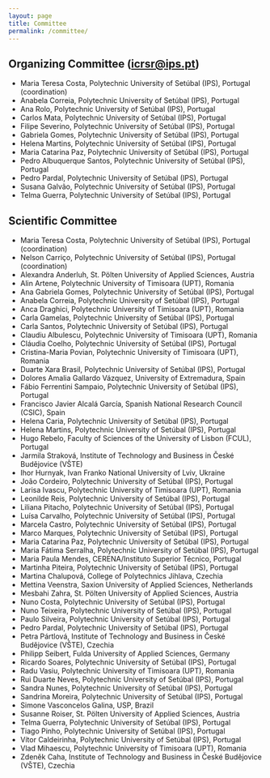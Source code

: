 ```yaml
---
layout: page
title: Committee
permalink: /committee/
---
```


## Organizing Committee ([icrsr@ips.pt](mailto:icrsr@ips.pt))

- Maria Teresa Costa, Polytechnic University of Setúbal (IPS), Portugal (coordination)
- Anabela Correia, Polytechnic University of Setúbal (IPS), Portugal
- Ana Rolo,  Polytechnic University of Setúbal (IPS), Portugal
- Carlos Mata, Polytechnic University of Setúbal (IPS), Portugal
- Filipe Severino, Polytechnic University of Setúbal (IPS), Portugal
- Gabriela Gomes, Polytechnic University of Setúbal (IPS), Portugal
- Helena Martins, Polytechnic University of Setúbal (IPS), Portugal
- Maria Catarina Paz, Polytechnic University of Setúbal (IPS), Portugal
- Pedro Albuquerque Santos, Polytechnic University of Setúbal (IPS), Portugal
- Pedro Pardal, Polytechnic University of Setúbal (IPS), Portugal
- Susana Galvão, Polytechnic University of Setúbal (IPS), Portugal
- Telma Guerra, Polytechnic University of Setúbal (IPS), Portugal

## Scientific Committee

- Maria Teresa Costa, Polytechnic University of Setúbal (IPS), Portugal (coordination)
- Nelson Carriço, Polytechnic University of Setúbal (IPS), Portugal (coordination)
- Alexandra Anderluh, St. Pölten University of Applied Sciences, Austria
- Alin Artene, Polytechnic University of Timisoara (UPT), Romania
- Ana Gabriela Gomes, Polytechnic University of Setúbal (IPS), Portugal
- Anabela Correia, Polytechnic University of Setúbal (IPS), Portugal
- Anca Draghici, Polytechnic University of Timisoara (UPT), Romania
- Carla Gamelas, Polytechnic University of Setúbal (IPS), Portugal
- Carla Santos, Polytechnic University of Setúbal (IPS), Portugal
- Claudiu Albulescu, Polytechnic University of Timisoara (UPT), Romania
- Cláudia Coelho, Polytechnic University of Setúbal (IPS), Portugal
- Cristina-Maria Povian, Polytechnic University of Timisoara (UPT), Romania
- Duarte Xara Brasil, Polytechnic University of Setúbal (IPS), Portugal
- Dolores Amalia Gallardo Vázquez, University of Extremadura, Spain
- Fábio Ferrentini Sampaio, Polytechnic University of Setúbal (IPS), Portugal
- Francisco Javier Alcalá García, Spanish National Research Council (CSIC), Spain
- Helena Caria, Polytechnic University of Setúbal (IPS), Portugal
- Helena Martins, Polytechnic University of Setúbal (IPS), Portugal
- Hugo Rebelo, Faculty of Sciences of the University of Lisbon (FCUL), Portugal
- Jarmila Straková, Institute of Technology and Business in České Budějovice (VŠTE)
- Ihor Hurnyak, Ivan Franko National University of Lviv, Ukraine
- João Cordeiro, Polytechnic University of Setúbal (IPS), Portugal
- Larisa Ivascu, Polytechnic University of Timisoara (UPT), Romania
- Leonilde Reis, Polytechnic University of Setúbal (IPS), Portugal
- Liliana Pitacho, Polytechnic University of Setúbal (IPS), Portugal
- Luísa Carvalho, Polytechnic University of Setúbal (IPS), Portugal
- Marcela Castro, Polytechnic University of Setúbal (IPS), Portugal
- Marco Marques, Polytechnic University of Setúbal (IPS), Portugal
- Maria Catarina Paz, Polytechnic University of Setúbal (IPS), Portugal
- Maria Fátima Serralha, Polytechnic University of Setúbal (IPS), Portugal
- Maria Paula Mendes, CERENA/Instituto Superior Técnico, Portugal
- Martinha Piteira, Polytechnic University of Setúbal (IPS), Portugal
- Martina Chalupová, College of Polytechnics Jihlava, Czechia
- Mettina Veenstra, Saxion University of Applied Sciences, Netherlands
- Mesbahi Zahra, St. Pölten University of Applied Sciences, Austria
- Nuno Costa, Polytechnic University of Setúbal (IPS), Portugal
- Nuno Teixeira, Polytechnic University of Setúbal (IPS), Portugal
- Paulo Silveira, Polytechnic University of Setúbal (IPS), Portugal
- Pedro Pardal, Polytechnic University of Setúbal (IPS), Portugal
- Petra Pártlová, Institute of Technology and Business in České Budějovice (VŠTE), Czechia
- Philipp Seibert, Fulda University of Applied Sciences, Germany
- Ricardo Soares, Polytechnic University of Setúbal (IPS), Portugal
- Radu Vasiu, Polytechnic University of Timisoara (UPT), Romania
- Rui Duarte Neves, Polytechnic University of Setúbal (IPS), Portugal
- Sandra Nunes, Polytechnic University of Setúbal (IPS), Portugal
- Sandrina Moreira, Polytechnic University of Setúbal (IPS), Portugal
- Simone Vasconcelos Galina, USP, Brazil
- Susanne Roiser, St. Pölten University of Applied Sciences, Austria
- Telma Guerra, Polytechnic University of Setúbal (IPS), Portugal
- Tiago Pinho, Polytechnic University of Setúbal (IPS), Portugal
- Vítor Caldeirinha, Polytechnic University of Setúbal (IPS), Portugal
- Vlad Mihaescu, Polytechnic University of Timisoara (UPT), Romania
- Zdeněk Caha, Institute of Technology and Business in České Budějovice (VŠTE), Czechia
